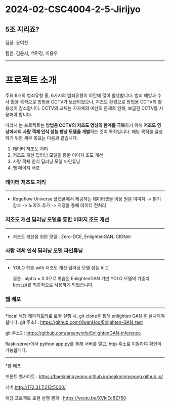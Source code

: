 # 2024-02-CSC4004-2-5-Jirijyo
5조 지리죠?
---

팀장: 윤여찬

팀원: 김윤지, 백민경, 이용우

---

# 프로젝트 소개

주요 8개의 범죄유형 중, 6가지의 범죄유형이 야간에 많이 발생합니다. 
범죄 예방과 수사 활용 목적으로 방범용 CCTV가 보급되었으나, 저조도 환경으로 방법용 CCTV의 활용성이 감소합니다. CCTV의 교체는 지자체의 예산의 문제로 인해, 보급된 CCTV를 사용해야 합니다.

따라서 본 프로젝트는 **방법용 CCTV의 저조도 영상의 한계를 극복**하기 위해 **저조도 영상에서의 사람 객체 인식 성능 향상 모델을 개발**하는 것이 목적입니다.
해당 목적을 달성하기 위한 세부 목표는 다음과 같습니다.

1. 데이터 저조도 처리
2. 저조도 개선 딥러닝 모델을 통한 이미지 조도 개선
3. 사람 객체 인식 딥러닝 모델 파인튜닝
4. 웹 페이지 배포

### 데이터 저조도 처리
---

+ Rogoflow Universe 플랫폼에서 제공하는 데이터셋을 이용
  원본 이미지 -> 밝기 감소 -> 노이즈 추가 -> 저장을 통해 데이터 전처리

### 저조도 개선 딥러닝 모델을 통한 이미지 조도 개선
---

+ 저조도 개선을 위한 모델 : Zero-DCE, EnlightenGAN, CIDNet

### 사람 객체 인식 딥러닝 모델 파인튜닝
---

+ YOLO 학습 with 저조도 개선 딥러닝 모델 성능 비교
  

  결론 : alpha = 0.3으로 학습된 EnlightenGAN 기반 YOLO 모델의 가중치 best.pt를 최종적으로 사용하게 되었습니다.

### 웹 배포
---
*local
해당 레파지토리로 로컬 실행 시, git clone을 통해 enlighten GAN 을 설치해야 합니다.
git 주소1 : https://github.com/KwanHoo/Enlighten-GAN_test

git 주소2 : https://github.com/arsenyinfo/EnlightenGAN-inference

flask-server에서 python app.py를 통해 서버를 열고, http 주소로 이동하여 확인이 가능합니다.

----------

*웹 배포

프론트 웹사이트 : https://baekmingyeong.github.io/beakmingyeong.github.io/

서버:http://172.31.7.213:5000/

해당 프로젝트 로컬 실행 결과 : https://youtu.be/XVklEc8Z750
